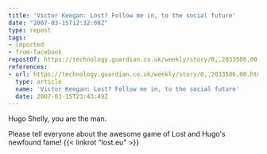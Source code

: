 ```yaml
---
title: 'Victor Keegan: Lost? Follow me in, to the social future'
date: "2007-03-15T12:32:08Z"
type: repost
tags:
- imported
- from-facebook
repostOf: https://technology.guardian.co.uk/weekly/story/0,,2033506,00.html#article_continue
references:
- url: https://technology.guardian.co.uk/weekly/story/0,,2033506,00.html#article_continue
  type: article
  name: 'Victor Keegan: Lost? Follow me in, to the social future'
  date: 2007-03-15T23:43:49Z
---
```

Hugo Shelly, you are the man.

Please tell everyone about the awesome game of Lost and Hugo's newfound fame! {{< linkrot "lost.eu" >}}
